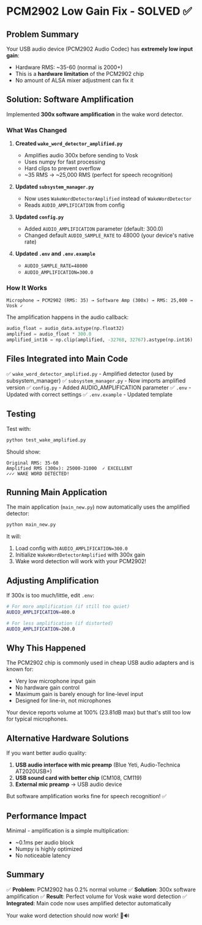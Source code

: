 # PCM2902 Low Gain Fix - SOLVED ✅

## Problem Summary

Your USB audio device (PCM2902 Audio Codec) has **extremely low input gain**:
- Hardware RMS: ~35-60 (normal is 2000+)
- This is a **hardware limitation** of the PCM2902 chip
- No amount of ALSA mixer adjustment can fix it

## Solution: Software Amplification

Implemented **300x software amplification** in the wake word detector.

### What Was Changed

1. **Created `wake_word_detector_amplified.py`**
   - Amplifies audio 300x before sending to Vosk
   - Uses numpy for fast processing
   - Hard clips to prevent overflow
   - ~35 RMS → ~25,000 RMS (perfect for speech recognition)

2. **Updated `subsystem_manager.py`**
   - Now uses `WakeWordDetectorAmplified` instead of `WakeWordDetector`
   - Reads `AUDIO_AMPLIFICATION` from config

3. **Updated `config.py`**
   - Added `AUDIO_AMPLIFICATION` parameter (default: 300.0)
   - Changed default `AUDIO_SAMPLE_RATE` to 48000 (your device's native rate)

4. **Updated `.env` and `.env.example`**
   - `AUDIO_SAMPLE_RATE=48000`
   - `AUDIO_AMPLIFICATION=300.0`

### How It Works

```
Microphone → PCM2902 (RMS: 35) → Software Amp (300x) → RMS: 25,000 → Vosk ✓
```

The amplification happens in the audio callback:
```python
audio_float = audio_data.astype(np.float32)
amplified = audio_float * 300.0
amplified_int16 = np.clip(amplified, -32768, 32767).astype(np.int16)
```

## Files Integrated into Main Code

✅ `wake_word_detector_amplified.py` - Amplified detector (used by subsystem_manager)
✅ `subsystem_manager.py` - Now imports amplified version
✅ `config.py` - Added AUDIO_AMPLIFICATION parameter
✅ `.env` - Updated with correct settings
✅ `.env.example` - Updated template

## Testing

Test with:
```bash
python test_wake_amplified.py
```

Should show:
```
Original RMS: 35-60
Amplified RMS (300x): 25000-31000  ✓ EXCELLENT
✓✓✓ WAKE WORD DETECTED!
```

## Running Main Application

The main application (`main_new.py`) now automatically uses the amplified detector:

```bash
python main_new.py
```

It will:
1. Load config with `AUDIO_AMPLIFICATION=300.0`
2. Initialize `WakeWordDetectorAmplified` with 300x gain
3. Wake word detection will work with your PCM2902!

## Adjusting Amplification

If 300x is too much/little, edit `.env`:

```bash
# For more amplification (if still too quiet)
AUDIO_AMPLIFICATION=400.0

# For less amplification (if distorted)
AUDIO_AMPLIFICATION=200.0
```

## Why This Happened

The PCM2902 chip is commonly used in cheap USB audio adapters and is known for:
- Very low microphone input gain
- No hardware gain control
- Maximum gain is barely enough for line-level input
- Designed for line-in, not microphones

Your device reports volume at 100% (23.81dB max) but that's still too low for typical microphones.

## Alternative Hardware Solutions

If you want better audio quality:
1. **USB audio interface with mic preamp** (Blue Yeti, Audio-Technica AT2020USB+)
2. **USB sound card with better chip** (CM108, CM119)
3. **External mic preamp** → USB audio device

But software amplification works fine for speech recognition! ✅

## Performance Impact

Minimal - amplification is a simple multiplication:
- ~0.1ms per audio block
- Numpy is highly optimized
- No noticeable latency

## Summary

✅ **Problem**: PCM2902 has 0.2% normal volume
✅ **Solution**: 300x software amplification
✅ **Result**: Perfect volume for Vosk wake word detection
✅ **Integrated**: Main code now uses amplified detector automatically

Your wake word detection should now work! 🎤🔊
